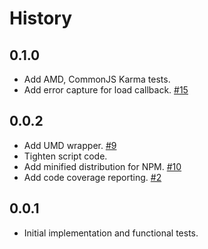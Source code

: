 History
=======

## 0.1.0

* Add AMD, CommonJS Karma tests.
* Add error capture for load callback.
  [#15](https://github.com/walmartlabs/little-loader/issues/15)

## 0.0.2

* Add UMD wrapper.
  [#9](https://github.com/walmartlabs/little-loader/issues/9)
* Tighten script code.
* Add minified distribution for NPM.
  [#10](https://github.com/walmartlabs/little-loader/issues/10)
* Add code coverage reporting.
  [#2](https://github.com/walmartlabs/little-loader/issues/2)

## 0.0.1

* Initial implementation and functional tests.

[@ryan-roemer]: https://github.com/ryan-roemer
